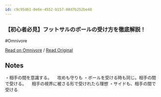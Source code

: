 ```yaml
---
id: c9c95d61-0e6e-4552-b157-88d7b252be48
---
```


## `【初心者必見】フットサルのボールの受け方を徹底解説！`
#Omnivore

[Read on Omnivore](https://omnivore.app/me/https-m-youtube-com-watch-pp-yg-um-44-ov-44-od-44-oi-44-k-144-or-18ef970d008) / [Read Original](https://m.youtube.com/watch?pp=ygUm44OV44OD44OI44K144OrIOODnOODvOODq-OBruWPl-OBkeaWuSA%3D&v=5GBCob__kOc)

## Notes

・相手の間を意識する。
　攻めも守りも
・ボールを受ける時も同じ。相手の間で受ける。
　相手の視界に被さる形で受けれたら理想
・サイドも、相手の間で受ける

